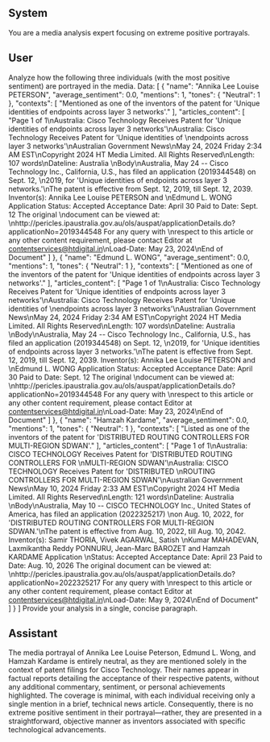 ## System

You are a media analysis expert focusing on extreme positive portrayals.

## User


Analyze how the following three individuals (with the most positive sentiment) are portrayed in the media.
Data:
[
  {
    "name": "Annika Lee Louise PETERSON",
    "average_sentiment": 0.0,
    "mentions": 1,
    "tones": {
      "Neutral": 1
    },
    "contexts": [
      "Mentioned as one of the inventors of the patent for 'Unique identities of endpoints across layer 3 networks'."
    ],
    "articles_content": [
      "Page 1 of 1\nAustralia: Cisco Technology Receives Patent for 'Unique identities of endpoints across layer 3 networks'\nAustralia: Cisco Technology Receives Patent for 'Unique identities of \nendpoints across layer 3 networks'\nAustralian Government News\nMay 24, 2024 Friday 2:34 AM  EST\nCopyright 2024 HT Media Limited. All Rights Reserved\nLength: 107 words\nDateline: Australia \nBody\nAustralia, May 24 -- Cisco Technology Inc., California, U.S., has filed an application (2019344548) on Sept. 12, \n2019, for 'Unique identities of endpoints across layer 3 networks.'\nThe patent is effective from Sept. 12, 2019, till Sept. 12, 2039. Inventor(s): Annika Lee Louise PETERSON and \nEdmund L. WONG Application Status: Accepted Acceptance Date: April 30 Paid to Date: Sept. 12 The original \ndocument can be viewed at: \nhttp://pericles.ipaustralia.gov.au/ols/auspat/applicationDetails.do?applicationNo=2019344548 For any query with \nrespect to this article or any other content requirement, please contact Editor at contentservices@htdigital.in\nLoad-Date: May 23, 2024\nEnd of Document"
    ]
  },
  {
    "name": "Edmund L. WONG",
    "average_sentiment": 0.0,
    "mentions": 1,
    "tones": {
      "Neutral": 1
    },
    "contexts": [
      "Mentioned as one of the inventors of the patent for 'Unique identities of endpoints across layer 3 networks'."
    ],
    "articles_content": [
      "Page 1 of 1\nAustralia: Cisco Technology Receives Patent for 'Unique identities of endpoints across layer 3 networks'\nAustralia: Cisco Technology Receives Patent for 'Unique identities of \nendpoints across layer 3 networks'\nAustralian Government News\nMay 24, 2024 Friday 2:34 AM  EST\nCopyright 2024 HT Media Limited. All Rights Reserved\nLength: 107 words\nDateline: Australia \nBody\nAustralia, May 24 -- Cisco Technology Inc., California, U.S., has filed an application (2019344548) on Sept. 12, \n2019, for 'Unique identities of endpoints across layer 3 networks.'\nThe patent is effective from Sept. 12, 2019, till Sept. 12, 2039. Inventor(s): Annika Lee Louise PETERSON and \nEdmund L. WONG Application Status: Accepted Acceptance Date: April 30 Paid to Date: Sept. 12 The original \ndocument can be viewed at: \nhttp://pericles.ipaustralia.gov.au/ols/auspat/applicationDetails.do?applicationNo=2019344548 For any query with \nrespect to this article or any other content requirement, please contact Editor at contentservices@htdigital.in\nLoad-Date: May 23, 2024\nEnd of Document"
    ]
  },
  {
    "name": "Hamzah Kardame",
    "average_sentiment": 0.0,
    "mentions": 1,
    "tones": {
      "Neutral": 1
    },
    "contexts": [
      "Listed as one of the inventors of the patent for 'DISTRIBUTED ROUTING CONTROLLERS FOR MULTI-REGION SDWAN'."
    ],
    "articles_content": [
      "Page 1 of 1\nAustralia: CISCO TECHNOLOGY Receives Patent for 'DISTRIBUTED ROUTING CONTROLLERS FOR \nMULTI-REGION SDWAN'\nAustralia: CISCO TECHNOLOGY Receives Patent for 'DISTRIBUTED \nROUTING CONTROLLERS FOR MULTI-REGION SDWAN'\nAustralian Government News\nMay 10, 2024 Friday 2:33 AM  EST\nCopyright 2024 HT Media Limited. All Rights Reserved\nLength: 121 words\nDateline: Australia \nBody\nAustralia, May 10 -- CISCO TECHNOLOGY Inc., United States of America, has filed an application (2022325217) \non Aug. 10, 2022, for 'DISTRIBUTED ROUTING CONTROLLERS FOR MULTI-REGION SDWAN.'\nThe patent is effective from Aug. 10, 2022, till Aug. 10, 2042. Inventor(s): Samir THORIA, Vivek AGARWAL, Satish \nKumar MAHADEVAN, Laxmikantha Reddy PONNURU, Jean-Marc BAROZET and Hamzah KARDAME Application \nStatus: Accepted Acceptance Date: April 23 Paid to Date: Aug. 10, 2026 The original document can be viewed at: \nhttp://pericles.ipaustralia.gov.au/ols/auspat/applicationDetails.do?applicationNo=2022325217 For any query with \nrespect to this article or any other content requirement, please contact Editor at contentservices@htdigital.in\nLoad-Date: May 9, 2024\nEnd of Document"
    ]
  }
]
Provide your analysis in a single, concise paragraph.
    

## Assistant

The media portrayal of Annika Lee Louise Peterson, Edmund L. Wong, and Hamzah Kardame is entirely neutral, as they are mentioned solely in the context of patent filings for Cisco Technology. Their names appear in factual reports detailing the acceptance of their respective patents, without any additional commentary, sentiment, or personal achievements highlighted. The coverage is minimal, with each individual receiving only a single mention in a brief, technical news article. Consequently, there is no extreme positive sentiment in their portrayal—rather, they are presented in a straightforward, objective manner as inventors associated with specific technological advancements.

